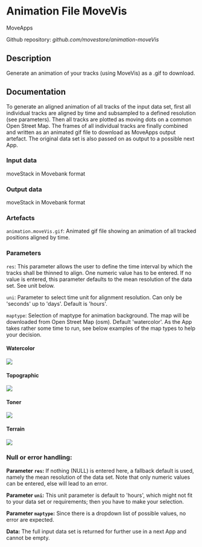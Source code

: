 # Animation File MoveVis
MoveApps

Github repository: *github.com/movestore/animation-moveVis*

## Description
Generate an animation of your tracks (using MoveVis) as a .gif to download.

## Documentation
To generate an aligned animation of all tracks of the input data set, first all individual tracks are aligned by time and subsampled to a defined resolution (see parameters). Then all tracks are plotted as moving dots on a common Open Street Map. The frames of all individual tracks are finally combined and written as an animated gif file to download as MoveApps output artefact. The original data set is also passed on as output to a possible next App. 

### Input data
moveStack in Movebank format

### Output data
moveStack in Movebank format

### Artefacts
`animation.moveVis.gif`: Animated gif file showing an animation of all tracked positions aligned by time.

### Parameters 
`res`: This parameter allows the user to define the time interval by which the tracks shall be thinned to align. One numeric value has to be entered. If no value is entered, this parameter defaults to the mean resolution of the data set. See unit below. 

`uni`: Parameter to select time unit for alignment resolution. Can only be 'seconds' up to 'days'. Default is 'hours'.

`maptype`: Selection of maptype for animation background. The map will be downloaded from Open Street Map (osm). Default 'watercolor'. As the App takes rather some time to run, see below examples of the map types to help your decision.

#### Watercolor
![](watercolor_AniMove_map.png)

#### Topographic
![](topographic_AniMove_map.png)

#### Toner
![](toner_AniMove_map.png)

#### Terrain
![](terrain_AniMove_map.png)

### Null or error handling:
**Parameter `res`:** If nothing (NULL) is entered here, a fallback default is used, namely the mean resolution of the data set. Note that only numeric values can be entered, else will lead to an error.

**Parameter `uni`:** This unit parameter is default to 'hours', which might not fit to your data set or requirements; then you have to make your selection.

**Parameter `maptype`:** Since there is a dropdown list of possible values, no error are expected.

**Data:** The full input data set is returned for further use in a next App and cannot be empty.
